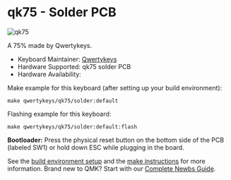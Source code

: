 # qk75 - Solder PCB

![qk75]()

A 75% made by Qwertykeys.

* Keyboard Maintainer: [Qwertykeys](https://github.com/owlab-git)
* Hardware Supported: qk75 solder PCB
* Hardware Availability: 

Make example for this keyboard (after setting up your build environment):

    make qwertykeys/qk75/solder:default

Flashing example for this keyboard:

    make qwertykeys/qk75/solder:default:flash

**Bootloader:** Press the physical reset button on the bottom side of the PCB (labeled SW1) or hold down ESC while plugging in the board.

See the [build environment setup](https://docs.qmk.fm/#/getting_started_build_tools) and the [make instructions](https://docs.qmk.fm/#/getting_started_make_guide) for more information. Brand new to QMK? Start with our [Complete Newbs Guide](https://docs.qmk.fm/#/newbs).
